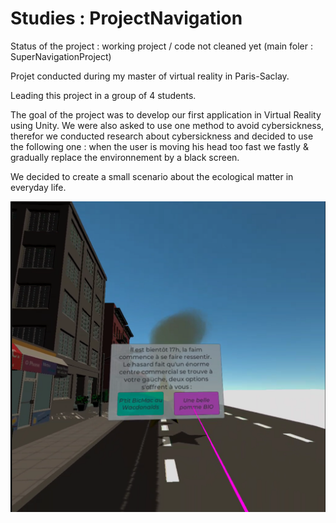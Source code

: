 # Studies : ProjectNavigation
Status of the project : working project / code not cleaned yet (main foler : SuperNavigationProject)

Projet conducted during my master of virtual reality in Paris-Saclay.

Leading this project in a group of 4 students.

The goal of the project was to develop our first application in Virtual Reality using Unity. We were also asked to use one method to avoid cybersickness, therefor we conducted research about cybersickness and decided to use the following one : when the user is moving his head too fast we fastly & gradually replace the environnement by a black screen.

We decided to create a small scenario about the ecological matter in everyday life.

![alt text](https://github.com/guypaul2/Studies-RVSI-ProjectNavigation/blob/main/ImageDemoNavigationVR.png?raw=true)

